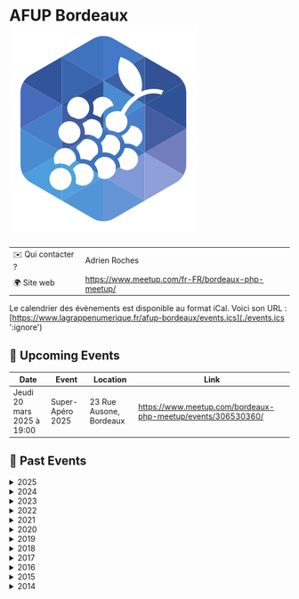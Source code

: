 # AFUP Bordeaux ![Logo](./logo-afup-bordeaux.svg ':size=100')

|                                |     |
| ------------------------------ | --- |
| ✉️ Qui contacter ?              | Adrien Roches |
| 🌍 Site web                    | https://www.meetup.com/fr-FR/bordeaux-php-meetup/ |

Le calendrier des évènements est disponible au format iCal.
Voici son URL : [https://www.lagrappenumerique.fr/afup-bordeaux/events.ics](./events.ics ':ignore')

<!-- EVENTS:START -->
## 📅 Upcoming Events

| Date | Event | Location | Link |
|------|--------|----------|------|
| Jeudi 20 mars 2025 à 19:00 | Super-Apéro 2025 | 23 Rue Ausone, Bordeaux | https://www.meetup.com/bordeaux-php-meetup/events/306530360/ |

## 📆 Past Events

<details>
<summary>2025</summary>

| Date | Event | Location | Link |
|------|--------|----------|------|
| Mercredi 26 février 2025 à 19:00 | #57 PHP et Mémoire : Découvrez les Coulisses avec le Zend Memory Manager | 1 Cr Xavier Arnozan, Bordeaux | https://www.meetup.com/bordeaux-php-meetup/events/306119819/ |
| Mercredi 22 janvier 2025 à 19:00 | #56: Session lightning talks | 12 Rue des Faussets, Bordeaux | https://www.meetup.com/bordeaux-php-meetup/events/304967965/ |
</details>

<details>
<summary>2024</summary>

| Date | Event | Location | Link |
|------|--------|----------|------|
| Mercredi 20 novembre 2024 à 19:00 | #55: J'ai hacké puis contribué à Symfony | 12 Rue des Faussets, Bordeaux | https://www.meetup.com/bordeaux-php-meetup/events/304415496/ |
| Mercredi 30 octobre 2024 à 19:00 | #54: L'OOP au coeur du templating Symfony - TwigComponent & LiveComponent | 12 Rue des Faussets, Bordeaux | https://www.meetup.com/bordeaux-php-meetup/events/303975250/ |
| Jeudi 26 septembre 2024 à 19:00 | #53 : StandAAArdisez vos tests & La goutte d'eau qui fait déborder le Cloud | 1 cours Xavier Arnozan, , Bordeaux | https://www.meetup.com/bordeaux-php-meetup/events/303353062/ |
| Mercredi 12 juin 2024 à 19:00 | Meetup PHP #52 : Index me baby! Une intro elastic; Parlons search engine | 12 Rue des Faussets, Bordeaux | https://www.meetup.com/bordeaux-php-meetup/events/300806782/ |
| Mercredi 22 mai 2024 à 19:00 | Meetup PHP #51 : Symfony - Composant Scheduler + l'intérieur d'un Bundle | 12 Rue des Faussets, Bordeaux | https://www.meetup.com/bordeaux-php-meetup/events/300806648/ |
| Mercredi 24 avril 2024 à 19:00 | Meetup PHP #50 : Redis, le couteau suisse du développeur | 12 Rue des Faussets, Bordeaux | https://www.meetup.com/bordeaux-php-meetup/events/300013958/ |
| Mercredi 13 mars 2024 à 19:00 | Super-Apéro 2024 | 38 Rue Capdeville, Bordeaux | https://www.meetup.com/bordeaux-php-meetup/events/299275583/ |
| Mercredi 28 février 2024 à 19:00 | Meetup PHP #49 : PHP + ChatGPT: let's review a generative feature! | 12 Rue des Faussets, Bordeaux | https://www.meetup.com/bordeaux-php-meetup/events/299041870/ |
| Mercredi 24 janvier 2024 à 19:00 | Meetup PHP #48 : Xdebug, la lumière au bout du tunnel. Cette fois c'est la bonne | 12 Rue des Faussets, Bordeaux | https://www.meetup.com/bordeaux-php-meetup/events/297836117/ |
</details>

<details>
<summary>2023</summary>

| Date | Event | Location | Link |
|------|--------|----------|------|
| Mardi 28 novembre 2023 à 19:00 | Meetup PHP #47 : Mutation testing et Dette technique | 12 Rue des Faussets, Bordeaux | https://www.meetup.com/bordeaux-php-meetup/events/297177923/ |
| Mercredi 25 octobre 2023 à 19:00 | Meetup PHP #46 : Xdebug, la lumière au bout du tunnel. | 12 Rue des Faussets, Bordeaux | https://www.meetup.com/bordeaux-php-meetup/events/296249567/ |
| Jeudi 28 septembre 2023 à 19:00 | Meetup PHP #45 : La mutabilité m’a tué, l’immutabilité m’a sauvé | 12 Rue des Faussets, Bordeaux | https://www.meetup.com/bordeaux-php-meetup/events/295714201/ |
| Jeudi 29 juin 2023 à 19:00 | Meetup PHP #44 : on parlera AI et Open Source | 1 Cr Xavier Arnozan, Bordeaux | https://www.meetup.com/bordeaux-php-meetup/events/293975851/ |
| Mercredi 24 mai 2023 à 19:00 | Meetup PHP #43: ManoMano nous accueille pour 2 talks | 43 Rue d'Armagnac, Bordeaux | https://www.meetup.com/bordeaux-php-meetup/events/293284178/ |
| Mercredi 26 avril 2023 à 19:00 | Meetup PHP #42 : Domaine Riche vs Domaine Anémique | 12 Rue des Faussets, Bordeaux | https://www.meetup.com/bordeaux-php-meetup/events/292368112/ |
| Jeudi 16 mars 2023 à 19:00 | Super-Apéro 2023 | 23 Rue Ausone, Bordeaux | https://www.meetup.com/bordeaux-php-meetup/events/291960656/ |
</details>

<details>
<summary>2022</summary>

| Date | Event | Location | Link |
|------|--------|----------|------|
| Jeudi 23 juin 2022 à 19:30 | Super-Apéro 2022 | 1 Cr Xavier Arnozan, Bordeaux | https://www.meetup.com/bordeaux-php-meetup/events/286552197/ |
| Jeudi 19 mai 2022 à 19:30 | Meetup PHP #39 : Quoi de neuf dans Symfony 6.1 ? | 171 Rue Lucien Faure, Bordeaux | https://www.meetup.com/bordeaux-php-meetup/events/285538975/ |
| Jeudi 20 janvier 2022 à 19:00 | Meetup PHP (online) #37 : Pipeline Pattern | Online | https://www.meetup.com/bordeaux-php-meetup/events/283045545/ |
</details>

<details>
<summary>2021</summary>

| Date | Event | Location | Link |
|------|--------|----------|------|
| Jeudi 04 novembre 2021 à 19:00 | Meetup PHP (online) #37 : PHP Static Code Analysis 101 | Online | https://www.meetup.com/bordeaux-php-meetup/events/281446735/ |
</details>

<details>
<summary>2020</summary>

| Date | Event | Location | Link |
|------|--------|----------|------|
| Mercredi 30 septembre 2020 à 18:30 | Meetup PHP (online) #36 : Travailler avec un projet legacy | Online | https://www.meetup.com/bordeaux-php-meetup/events/273572868/ |
| Mardi 19 mai 2020 à 18:00 | Meetup PHP (online) #35 : 1 Monolithe, N microservices | Online | https://www.meetup.com/bordeaux-php-meetup/events/270601172/ |
| Mercredi 19 février 2020 à 19:30 | Meetup PHP #34 : Concevoir des applications PHP résilientes en 2020 | 12 Rue des Faussets, Bordeaux | https://www.meetup.com/bordeaux-php-meetup/events/268376150/ |
| Jeudi 30 janvier 2020 à 19:30 | Meetup PHP #33: Playlist preprogramming, from (almost) nothing to something cool | 20 Rue Saint-François, Bordeaux | https://www.meetup.com/bordeaux-php-meetup/events/267694409/ |
</details>

<details>
<summary>2019</summary>

| Date | Event | Location | Link |
|------|--------|----------|------|
| Mardi 17 décembre 2019 à 19:30 | Meetup PHP #32 : Apéro Quizz -> PHP 7.4 | 1 Cr Xavier Arnozan, Bordeaux | https://www.meetup.com/bordeaux-php-meetup/events/266824505/ |
| Jeudi 28 novembre 2019 à 19:30 | Meetup PHP #31 : De la performance, même avec Doctrine ! | 12 Rue des Faussets, Bordeaux | https://www.meetup.com/bordeaux-php-meetup/events/266311873/ |
| Jeudi 26 septembre 2019 à 19:30 | Meetup PHP #30 : L'e-commerce sans accroc avec Sylius | 23 Quai de Paludate, Bordeaux | https://www.meetup.com/bordeaux-php-meetup/events/264307234/ |
| Mercredi 26 juin 2019 à 19:30 | Meetup PHP #29 : Deep dive into the Symfony Debug component | 12 Rue des Faussets, Bordeaux | https://www.meetup.com/bordeaux-php-meetup/events/261859060/ |
| Mercredi 22 mai 2019 à 19:30 | Meetup PHP #28 : Architecture extensible avec Laravel | 88 Cr de Verdun, Bordeaux | https://www.meetup.com/bordeaux-php-meetup/events/261041713/ |
| Jeudi 18 avril 2019 à 19:30 | Meetup PHP #27 : Le container d'injections de dépendances aux petits oignons ! | 1 Cr Xavier Arnozan, Bordeaux | https://www.meetup.com/bordeaux-php-meetup/events/260445410/ |
| Jeudi 14 mars 2019 à 19:00 | Super Apéro PHP 2019 | 23 Rue Ausone, Bordeaux | https://www.meetup.com/bordeaux-php-meetup/events/259321285/ |
| Jeudi 28 février 2019 à 19:30 | Meetup PHP #26 : DDD, CQ(R)S, Clean Architecture ... dans un framework MVC | 12 rue des Faussets, Bordeaux | https://www.meetup.com/bordeaux-php-meetup/events/258940449/ |
| Jeudi 24 janvier 2019 à 19:00 | 2018 est mort, vive 2019 ! Apéro de rentrée  | 28 Rue Latour, Bordeaux | https://www.meetup.com/bordeaux-php-meetup/events/257987818/ |
</details>

<details>
<summary>2018</summary>

| Date | Event | Location | Link |
|------|--------|----------|------|
| Jeudi 29 novembre 2018 à 19:30 | Meetup PHP #25 : Lightning Talks: Back to the Future - Rétrospective 2018 | 13 rue de la manutention, Bordeaux | https://www.meetup.com/bordeaux-php-meetup/events/256158020/ |
| Mardi 30 octobre 2018 à 19:30 | Meetup PHP #24 : contribuer à des projets opensource | 12 rue des Faussets, Bordeaux | https://www.meetup.com/bordeaux-php-meetup/events/255739189/ |
| Mardi 25 septembre 2018 à 19:30 | Defensive programming | 12 rue des Faussets, Bordeaux | https://www.meetup.com/bordeaux-php-meetup/events/254348414/ |
| Vendredi 29 juin 2018 à 19:30 | API, REST ou GraphQL ? Par Kevin Dunglas. Elections des représentants | 12 rue des faussets, Bordeaux | https://www.meetup.com/bordeaux-php-meetup/events/251523532/ |
| Mercredi 06 juin 2018 à 19:00 | meetup php #21 : CQRS, FONCTIONNEL, EVENT SOURCING & DOMAIN DRIVEN DESIGN | 12 rue des Faussets, Bordeaux | https://www.meetup.com/bordeaux-php-meetup/events/250837322/ |
| Jeudi 26 avril 2018 à 19:00 | PHP meetup #20 : Des projets de qualité avec l'intégration continue !  | 12 rue des Faussets, Bordeaux | https://www.meetup.com/bordeaux-php-meetup/events/249219313/ |
| Jeudi 08 mars 2018 à 18:45 | Super Apéro AFUP | 14 Rue Castelnau D'auros, Bordeaux | https://www.meetup.com/bordeaux-php-meetup/events/248368183/ |
| Mardi 27 février 2018 à 19:00 | PHP meetup #19 - Recruter vos developpeurs | 12 rue des Faussets, Bordeaux | https://www.meetup.com/bordeaux-php-meetup/events/247423312/ |
| Vendredi 12 janvier 2018 à 19:00 | SfPot Afup/Afsy du 12 Janvier 2017 avec Nicolas Grekas | 12 rue des Faussets, Bordeaux | https://www.meetup.com/bordeaux-php-meetup/events/246405038/ |
</details>

<details>
<summary>2017</summary>

| Date | Event | Location | Link |
|------|--------|----------|------|
| Mardi 19 décembre 2017 à 19:15 | PHP Meetup #18: SOAP vs REST, on en parle ? | 12 rue des Faussets, Bordeaux | https://www.meetup.com/bordeaux-php-meetup/events/245559102/ |
| Mardi 21 novembre 2017 à 19:15 | PHP Meetup #17: Tester son application PHP | 12 rue des Faussets, Bordeaux | https://www.meetup.com/bordeaux-php-meetup/events/245072350/ |
| Jeudi 28 septembre 2017 à 19:00 | PHP Meetup #16:  Architecture REST & API RESTful | 12 rue des Faussets, Bordeaux | https://www.meetup.com/bordeaux-php-meetup/events/243354825/ |
| Mercredi 09 août 2017 à 19:00 | PHP Meetup #15 : Le passé doit mourir; migrer vers PHP 7.2 | 12 rue des Faussets, Bordeaux | https://www.meetup.com/bordeaux-php-meetup/events/241998031/ |
| Mardi 20 juin 2017 à 19:15 | PHP Meetup #14 : Mieux comprendre les PHP Standards Recommandations (PSR) | 12 rue des Faussets, Bordeaux | https://www.meetup.com/bordeaux-php-meetup/events/240387941/ |
| Mardi 23 mai 2017 à 18:45 | Meetup hors-série : CQRS, FP, ES et DDD (Okiwi) | 12 rue des Faussets, Bordeaux | https://www.meetup.com/bordeaux-php-meetup/events/239873606/ |
| Mardi 18 avril 2017 à 19:00 | PHP Meetup #13: analyse statique de code | 15, Place Canteloup, Bordeaux | https://www.meetup.com/bordeaux-php-meetup/events/239125374/ |
| Mardi 28 mars 2017 à 19:00 | PHP Meetup #12: sécurité web | 12 rue des Faussets, Bordeaux | https://www.meetup.com/bordeaux-php-meetup/events/238404985/ |
| Jeudi 09 mars 2017 à 19:00 | Super-Apéro au Frog and Rosbif | 23 Rue Ausone, Bordeaux | https://www.meetup.com/bordeaux-php-meetup/events/237877972/ |
</details>

<details>
<summary>2016</summary>

| Date | Event | Location | Link |
|------|--------|----------|------|
| Lundi 20 juin 2016 à 19:00 | PHP Meetup #11 : Développement d'applications CLI en PHP | 12 rue des Faussets, Bordeaux | https://www.meetup.com/bordeaux-php-meetup/events/231557035/ |
| Mercredi 03 février 2016 à 18:30 | PHP Meetup #10 : Haxe pour les développeurs web | 12 rue des Faussets, Bordeaux | https://www.meetup.com/bordeaux-php-meetup/events/227986634/ |
</details>

<details>
<summary>2015</summary>

| Date | Event | Location | Link |
|------|--------|----------|------|
| Jeudi 26 novembre 2015 à 19:00 | PHP Meetup #9 : Rétrospective d’une mutation technique d’un projet digital | 12 rue des Faussets, Bordeaux | https://www.meetup.com/bordeaux-php-meetup/events/226237783/ |
| Mercredi 14 octobre 2015 à 19:00 | PHP Meetup #8: Typo3 & PHP: Trollons peu mais trollons bien | 9 rue de Condé, Bordeaux | https://www.meetup.com/bordeaux-php-meetup/events/225890851/ |
| Mardi 15 septembre 2015 à 19:00 | Lightning talk : Les design patterns | 12 rue des Faussets, Bordeaux | https://www.meetup.com/bordeaux-php-meetup/events/224737500/ |
| Vendredi 31 juillet 2015 à 19:00 | PHP Meetup #6: REST in peace | 12 rue des Faussets, Bordeaux | https://www.meetup.com/bordeaux-php-meetup/events/223574747/ |
| Mercredi 24 juin 2015 à 19:00 | PHP Meetup #5: Introduction à la programmation fonctionnelle | 9 rue de Condé, Bordeaux | https://www.meetup.com/bordeaux-php-meetup/events/222955952/ |
| Mardi 26 mai 2015 à 19:00 | PHPMeetup #4 : STUPID vs SOLID  | 12 rue des Faussets, Bordeaux | https://www.meetup.com/bordeaux-php-meetup/events/222318186/ |
| Mercredi 22 avril 2015 à 19:00 | Lightning talks | 12 rue des Faussets, Bordeaux | https://www.meetup.com/bordeaux-php-meetup/events/221574381/ |
| Mercredi 21 janvier 2015 à 18:30 | Scalability & High performance of legacy php application | 12 rue des Faussets, Bordeaux | https://www.meetup.com/bordeaux-php-meetup/events/219713593/ |
</details>

<details>
<summary>2014</summary>

| Date | Event | Location | Link |
|------|--------|----------|------|
| Jeudi 11 décembre 2014 à 18:30 | Meetup PHP: Retour sur le Forum PHP / Domain Driven Design | 12 rue des Faussets, Bordeaux | https://www.meetup.com/bordeaux-php-meetup/events/218821208/ |
</details>
<!-- EVENTS:END -->